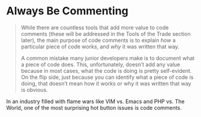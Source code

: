 # Always Be Commenting

> While there are countless tools that add more value to code comments \(these will be addressed in the Tools of the Trade section later\), the main purpose of code comments is to explain _how_ a particular piece of code works, and _why_ it was written that way.
>
> A common mistake many junior developers make is to document what a piece of code does. This, unfortunately, doesn’t add any value because in most cases, what the code is doing is pretty self-evident. On the flip side, just because you can identify what a piece of code is doing, that doesn’t mean how it works or why it was written that way is obvious.

In an industry filled with flame wars like VIM vs. Emacs and PHP vs. The World, one of the most surprising hot button issues is code comments.

